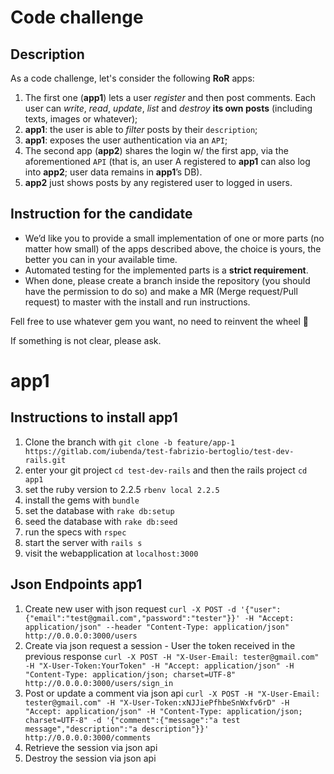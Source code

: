 # Code challenge

## Description

As a code challenge, let's consider the following **RoR** apps:

1. The first one (**app1**) lets a user *register* and then post comments. Each user can *write*, *read*, *update*, *list* and *destroy* **its own posts** (including texts, images or whatever);
2. **app1**: the user is able to *filter* posts by their `description`;
3. **app1**: exposes the user authentication via an `API`;
4. The second app (**app2**) shares the login w/ the first app, via the aforementioned `API` (that is, an user A registered to **app1** can also log into **app2**; user data remains in **app1**’s DB).
5. **app2** just shows posts by any registered user to logged in users.

## Instruction for the candidate

* We’d like you to provide a small implementation of one or more parts (no matter how small) of the apps described above, the choice is yours, the better you can in your available time. 
* Automated testing for the implemented parts is a **strict requirement**.
* When done, please create a branch inside the repository (you should have the permission to do so) and make a MR (Merge request/Pull request) to master with the install and run instructions.

Fell free to use whatever gem you want, no need to reinvent the wheel 🙂

If something is not clear, please ask.

# app1
## Instructions to install app1 

1. Clone the branch with `git clone -b feature/app-1 https://gitlab.com/iubenda/test-fabrizio-bertoglio/test-dev-rails.git`
2. enter your git project `cd test-dev-rails` and then the rails project `cd app1`
3. set the ruby version to 2.2.5 `rbenv local 2.2.5`
4. install the gems with `bundle`
5. set the database with `rake db:setup`
6. seed the database with `rake db:seed`
7. run the specs with `rspec`
8. start the server with `rails s`
9. visit the webapplication at `localhost:3000`

## Json Endpoints app1
1. Create new user with json request 
`curl -X POST -d '{"user":{"email":"test@gmail.com","password":"tester"}}' -H "Accept: application/json" --header "Content-Type: application/json" http://0.0.0.0:3000/users`
2. Create via json request a session - User the token received in the previous response
`curl -X POST -H "X-User-Email: tester@gmail.com" -H "X-User-Token:YourToken" -H "Accept: application/json" -H "Content-Type: application/json; charset=UTF-8" http://0.0.0.0:3000/users/sign_in`
3. Post or update a comment via json api
`curl -X POST -H "X-User-Email: tester@gmail.com" -H "X-User-Token:xNJJiePfhbeSnWxfv6rD" -H "Accept: application/json" -H "Content-Type: application/json; charset=UTF-8" -d '{"comment":{"message":"a test message","description":"a description"}}' http://0.0.0.0:3000/comments`
4. Retrieve the session via json api
5. Destroy the session via json api

